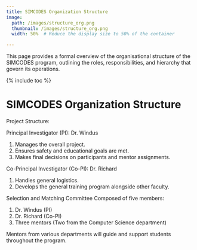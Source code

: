 ```yaml
---
title: SIMCODES Organization Structure
image:
  path: /images/structure_org.png
  thumbnail: /images/structure_org.png
  width: 50%  # Reduce the display size to 50% of the container

---
```


This page provides a formal overview of the organisational structure of the SIMCODES program, outlining the roles, responsibilities, and hierarchy that govern its operations.

{% include toc %}

# SIMCODES Organization Structure

Project Structure:

Principal Investigator (PI): Dr. Windus
1. Manages the overall project.
2. Ensures safety and educational goals are met.
3. Makes final decisions on participants and mentor assignments.

Co-Principal Investigator (Co-PI): Dr. Richard
1. Handles general logistics.
2. Develops the general training program alongside other faculty.

Selection and Matching Committee Composed of five members:

1. Dr. Windus (PI)
2. Dr. Richard (Co-PI)
3. Three mentors (Two from the Computer Science department)

Mentors from various departments will guide and support students throughout the program. 